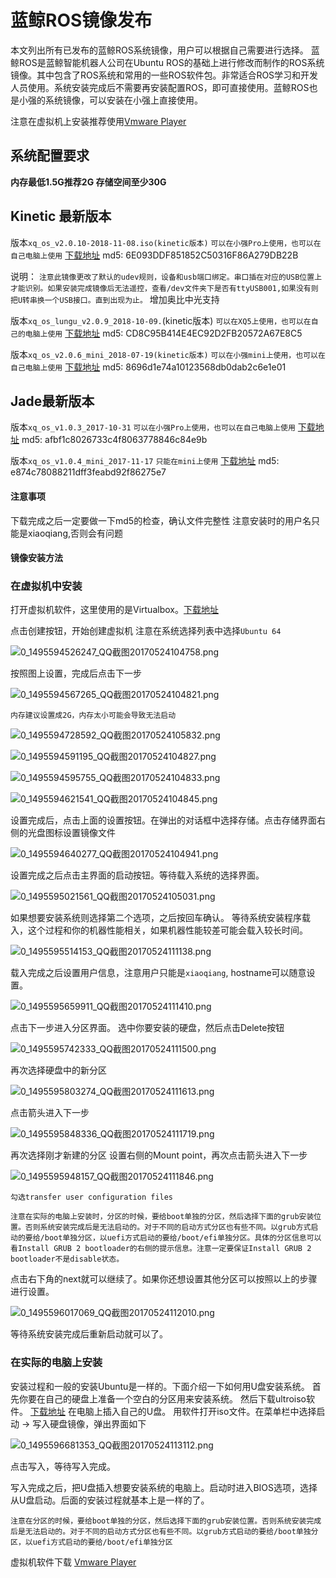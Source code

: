 # 蓝鲸ROS镜像发布<br>
本文列出所有已发布的蓝鲸ROS系统镜像，用户可以根据自己需要进行选择。
蓝鲸ROS是蓝鲸智能机器人公司在Ubuntu ROS的基础上进行修改而制作的ROS系统镜像。其中包含了ROS系统和常用的一些ROS软件包。非常适合ROS学习和开发人员使用。系统安装完成后不需要再安装配置ROS，即可直接使用。蓝鲸ROS也是小强的系统镜像，可以安装在小强上直接使用。

注意在虚拟机上安装推荐使用[Vmware Player](https://www.vmware.com/go/downloadplayer-cn)

## 系统配置要求
**内存最低1.5G推荐2G
存储空间至少30G**

## Kinetic 最新版本
版本`xq_os_v2.0.10-2018-11-08.iso(kinetic版本)`
`可以在小强Pro上使用，也可以在自己电脑上使用`
[下载地址](http://139.199.64.153/static/xq_os_v2.0.10-2018-11-08.iso)
md5: 6E093DDF851852C50316F86A279DB22B

说明：
`注意此镜像更改了默认的udev规则，设备和usb端口绑定。串口插在对应的USB位置上才能识别。如果安装完成镜像后无法遥控，查看/dev文件夹下是否有ttyUSB001,如果没有则把U转串换一个USB接口。直到出现为止。`
增加奥比中光支持

版本`xq_os_lungu_v2.0.9_2018-10-09.`(kinetic版本)
`可以在XQ5上使用，也可以在自己的电脑上使用`
[下载地址](http://139.199.64.153/static/xq_os_lungu_v2.0.9_2018-10-09.iso)
md5: CD8C95B414E4EC92D2FB20572A67E8C5

版本`xq_os_v2.0.6_mini_2018-07-19(kinetic版本)`
`可以在小强mini上使用，也可以在自己电脑上使用`
[下载地址](http://139.199.64.153/static/xq_os_v2.0.6_mini_2018_07_19.iso)
md5: 8696d1e74a10123568db0dab2c6e1e01

## Jade最新版本
版本`xq_os_v1.0.3_2017-10-31`
`可以在小强Pro上使用，也可以在自己电脑上使用`
[下载地址](http://139.199.64.153/static/xq_os_v1.0.3_2017-10-31.iso)
md5: afbf1c8026733c4f8063778846c84e9b


版本`xq_os_v1.0.4_mini_2017-11-17`
`只能在mini上使用`
[下载地址](http://139.199.64.153/static/xq_os_v1.0.4_mini_2017-11-17.iso)
md5: e874c78088211dff3feabd92f86275e7

#### 注意事项
下载完成之后一定要做一下md5的检查，确认文件完整性
注意安装时的用户名只能是xiaoqiang,否则会有问题


#### 镜像安装方法

### 在虚拟机中安装
打开虚拟机软件，这里使用的是Virtualbox。[下载地址](https://www.virtualbox.org/wiki/Downloads)

点击创建按钮，开始创建虚拟机
注意在系统选择列表中选择`Ubuntu 64`

![0_1495594526247_QQ截图20170524104758.png](http://community.bwbot.org/assets/uploads/files/1495594546046-qq%E6%88%AA%E5%9B%BE20170524104758-resized.png) 

按照图上设置，完成后点击下一步

![0_1495594567265_QQ截图20170524104821.png](http://community.bwbot.org/assets/uploads/files/1495594587013-qq%E6%88%AA%E5%9B%BE20170524104821.png)

`内存建议设置成2G，内存太小可能会导致无法启动`

 ![0_1495594728592_QQ截图20170524105832.png](http://community.bwbot.org/assets/uploads/files/1495594748288-qq%E6%88%AA%E5%9B%BE20170524105832.png) 

![0_1495594591195_QQ截图20170524104827.png](http://community.bwbot.org/assets/uploads/files/1495594610870-qq%E6%88%AA%E5%9B%BE20170524104827.png) 

![0_1495594595755_QQ截图20170524104833.png](http://community.bwbot.org/assets/uploads/files/1495594615440-qq%E6%88%AA%E5%9B%BE20170524104833.png) 

![0_1495594621541_QQ截图20170524104845.png](http://community.bwbot.org/assets/uploads/files/1495594641300-qq%E6%88%AA%E5%9B%BE20170524104845.png) 

设置完成后，点击上面的设置按钮。在弹出的对话框中选择存储。点击存储界面右侧的光盘图标设置镜像文件

![0_1495594640277_QQ截图20170524104941.png](http://community.bwbot.org/assets/uploads/files/1495594660011-qq%E6%88%AA%E5%9B%BE20170524104941.png) 

设置完成之后点击主界面的启动按钮。等待载入系统的选择界面。

![0_1495595021561_QQ截图20170524105031.png](http://community.bwbot.org/assets/uploads/files/1495595041700-qq%E6%88%AA%E5%9B%BE20170524105031.png) 

如果想要安装系统则选择第二个选项，之后按回车确认。
等待系统安装程序载入，这个过程和你的机器性能相关，如果机器性能较差可能会载入较长时间。

![0_1495595514153_QQ截图20170524111138.png](http://community.bwbot.org/assets/uploads/files/1495595534048-qq%E6%88%AA%E5%9B%BE20170524111138-resized.png) 

载入完成之后设置用户信息，注意用户只能是```xiaoqiang```, hostname可以随意设置。

![0_1495595659911_QQ截图20170524111410.png](http://community.bwbot.org/assets/uploads/files/1495595679980-qq%E6%88%AA%E5%9B%BE20170524111410-resized.png) 

点击下一步进入分区界面。
选中你要安装的硬盘，然后点击Delete按钮

![0_1495595742333_QQ截图20170524111500.png](http://community.bwbot.org/assets/uploads/files/1495595762118-qq%E6%88%AA%E5%9B%BE20170524111500-resized.png) 

再次选择硬盘中的新分区

![0_1495595803274_QQ截图20170524111613.png](http://community.bwbot.org/assets/uploads/files/1495595823042-qq%E6%88%AA%E5%9B%BE20170524111613-resized.png) 

点击箭头进入下一步

![0_1495595848336_QQ截图20170524111719.png](http://community.bwbot.org/assets/uploads/files/1495595868102-qq%E6%88%AA%E5%9B%BE20170524111719-resized.png) 

再次选择刚才新建的分区
设置右侧的Mount point，再次点击箭头进入下一步

![0_1495595948157_QQ截图20170524111846.png](http://community.bwbot.org/assets/uploads/files/1495595968052-qq%E6%88%AA%E5%9B%BE20170524111846-resized.png) 

`勾选transfer user configuration files`

`注意在实际的电脑上安装时，分区的时候，要给boot单独的分区，然后选择下面的grub安装位置。否则系统安装完成后是无法启动的。对于不同的启动方式分区也有些不同。以grub方式启动的要给/boot单独分区，以uefi方式启动的要给/boot/efi单独分区。具体的分区信息可以看Install GRUB 2 bootloader的右侧的提示信息。注意一定要保证Install GRUB 2 bootloader不是disable状态。`

点击右下角的next就可以继续了。如果你还想设置其他分区可以按照以上的步骤进行设置。

![0_1495596017069_QQ截图20170524112010.png](http://community.bwbot.org/assets/uploads/files/1495596036987-qq%E6%88%AA%E5%9B%BE20170524112010-resized.png) 

等待系统安装完成后重新启动就可以了。

### 在实际的电脑上安装
安装过程和一般的安装Ubuntu是一样的。下面介绍一下如何用U盘安装系统。
首先你要在自己的硬盘上准备一个空白的分区用来安装系统。
然后下载ultroiso软件。 [下载地址](https://cn.ultraiso.net/uiso9_cn.exe)
在电脑上插入自己的U盘。
用软件打开iso文件。在菜单栏中选择启动 -> 写入硬盘镜像，弹出界面如下

![0_1495596681353_QQ截图20170524113112.png](http://community.bwbot.org/assets/uploads/files/1495596701158-qq%E6%88%AA%E5%9B%BE20170524113112.png) 

点击写入，等待写入完成。

写入完成之后，把U盘插入想要安装系统的电脑上。启动时进入BIOS选项，选择从U盘启动。后面的安装过程就基本上是一样的了。



```注意在分区的时候，要给boot单独的分区，然后选择下面的grub安装位置。否则系统安装完成后是无法启动的。对于不同的启动方式分区也有些不同。以grub方式启动的要给/boot单独分区，以uefi方式启动的要给/boot/efi单独分区```

虚拟机软件下载
[Vmware Player](https://www.vmware.com/go/downloadplayer-cn)
